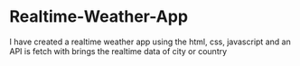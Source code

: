 # Realtime-Weather-App

I have created a realtime weather app using the html, css, javascript and
an API is fetch with brings the realtime data of city or country


